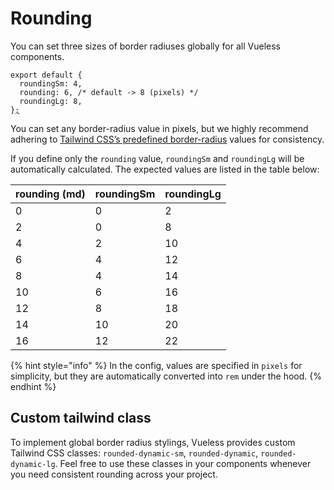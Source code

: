 # Rounding

You can set three sizes of border radiuses globally for all Vueless components.

<pre class="language-js" data-title="vueless.config.{js,ts}"><code class="lang-js">export default {
  roundingSm: 4,
  rounding: 6, /* default -> 8 (pixels) */
  roundingLg: 8,
}<a data-footnote-ref href="#user-content-fn-1">;</a>
</code></pre>

You can set any border-radius value in pixels, but we highly recommend adhering to [Tailwind CSS’s predefined border-radius](https://tailwindcss.com/docs/border-radius) values for consistency.

If you define only the `rounding` value, `roundingSm` and `roundingLg` will be automatically calculated. The expected values are listed in the table below:

| rounding (md) | roundingSm | roundingLg |
| ------------- | ---------- | ---------- |
| 0             | 0          | 2          |
| 2             | 0          | 8          |
| 4             | 2          | 10         |
| 6             | 4          | 12         |
| 8             | 4          | 14         |
| 10            | 6          | 16         |
| 12            | 8          | 18         |
| 14            | 10         | 20         |
| 16            | 12         | 22         |

{% hint style="info" %}
In the config, values are specified in `pixels` for simplicity, but they are automatically converted into `rem` under the hood.
{% endhint %}

## Custom tailwind class

To implement global border radius stylings, Vueless provides custom Tailwind CSS classes: `rounded-dynamic-sm`, `rounded-dynamic`, `rounded-dynamic-lg`. Feel free to use these classes in your components whenever you need consistent rounding across your project.

[^1]: 
